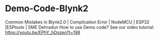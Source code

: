 # Demo-Code-Blynk2
Common Mistakes in Blynk2.0 | Complication Error | NodeMCU | ESP32 |ESPtools | SME Dehradun
How to use Demo code? See our video tutorial: https://youtu.be/EPhY_hDozeo?t=198
